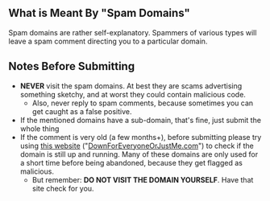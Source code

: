 ## What is Meant By "Spam Domains"
Spam domains are rather self-explanatory. Spammers of various types will leave a spam comment directing you to a particular domain.

## Notes Before Submitting
* **NEVER** visit the spam domains. At best they are scams advertising something sketchy, and at worst they could contain malicious code.
   * Also, never reply to spam comments, because sometimes you can get caught as a false positive.
* If the mentioned domains have a sub-domain, that's fine, just submit the whole thing
* If the comment is very old (a few months+), before submitting please try using [this website](https://downforeveryoneorjustme.com/) ("[DownForEveryoneOrJustMe.com](https://downforeveryoneorjustme.com/)") to check if the domain is still up and running. Many of these domains are only used for a short time before being abandoned, because they get flagged as malicious.
   * But remember: **DO NOT VISIT THE DOMAIN YOURSELF**. Have that site check for you.